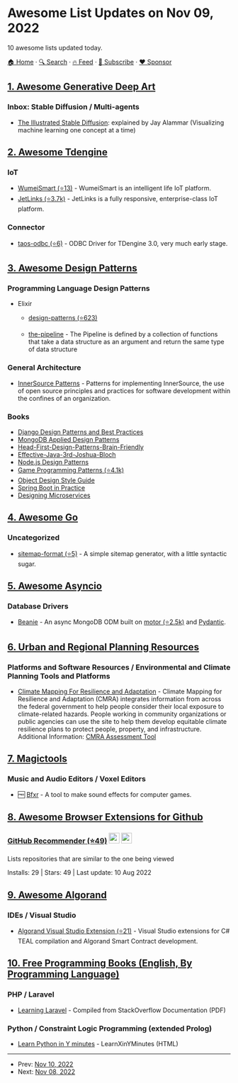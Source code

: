 # Awesome List Updates on Nov 09, 2022

10 awesome lists updated today.

[🏠 Home](/README.md) · [🔍 Search](https://www.trackawesomelist.com/search/) · [🔥 Feed](https://www.trackawesomelist.com/rss.xml) · [📮 Subscribe](https://trackawesomelist.us17.list-manage.com/subscribe?u=d2f0117aa829c83a63ec63c2f&id=36a103854c) · [❤️  Sponsor](https://github.com/sponsors/theowenyoung)



## [1. Awesome Generative Deep Art](/content/filipecalegario/awesome-generative-deep-art/README.md)

### Inbox: Stable Diffusion / Multi-agents

*   [The Illustrated Stable Diffusion](https://jalammar.github.io/illustrated-stable-diffusion/): explained by Jay Alammar (Visualizing machine learning one concept at a time)

## [2. Awesome Tdengine](/content/taosdata/awesome-tdengine/README.md)

### IoT

*   [WumeiSmart (⭐13)](https://github.com/kerwincui/wumei-smart) - WumeiSmart is an intelligent life IoT platform.
*   [JetLinks (⭐3.7k)](https://github.com/jetlinks/jetlinks-community) - JetLinks is a fully responsive, enterprise-class IoT platform.

### Connector

*   [taos-odbc (⭐6)](https://github.com/freemine/taos_odbc) - ODBC Driver for TDengine 3.0, very much early stage.

## [3. Awesome Design Patterns](/content/DovAmir/awesome-design-patterns/README.md)

### Programming Language Design Patterns

*   Elixir
    *   [design-patterns (⭐623)](https://github.com/joshnuss/design-patterns-in-elixir)

    *   [the-pipeline](https://mattpruitt.com/articles/the-pipeline) - The Pipeline is defined by a collection of functions that take a data structure as an argument and return the same type of data structure

### General Architecture

*   [InnerSource Patterns](https://patterns.innersourcecommons.org/) - Patterns for implementing InnerSource, the use of open source principles and practices for software development within the confines of an organization.

### Books

*   [Django Design Patterns and Best Practices](https://arunrocks.com/static/book/django-design-patterns-best-practices-2-ed)
*   [MongoDB Applied Design Patterns](http://shop.oreilly.com/product/0636920027041.do)
*   [Head-First-Design-Patterns-Brain-Friendly](https://www.amazon.com/Head-First-Design-Patterns-Brain-Friendly/dp/0596007124/ref=pd_sim_14_4)
*   [Effective-Java-3rd-Joshua-Bloch](https://www.amazon.com/Effective-Java-3rd-Joshua-Bloch/dp/0134685997/ref=pd_sim_14_7)
*   [Node.js Design Patterns](https://www.packtpub.com/web-development/nodejs-design-patterns-second-edition)
*   [Game Programming Patterns (⭐4.1k)](https://github.com/munificent/game-programming-patterns)
*   [Object Design Style Guide](https://www.manning.com/books/object-design-style-guide)
*   [Spring Boot in Practice](https://www.manning.com/books/spring-boot-in-practice)
*   [Designing Microservices](https://www.manning.com/books/designing-microservices)

## [4. Awesome Go](/content/avelino/awesome-go/README.md)

### Uncategorized

*   [sitemap-format (⭐5)](https://github.com/mingard/sitemap-format) - A simple sitemap generator, with a little syntactic sugar.

## [5. Awesome Asyncio](/content/timofurrer/awesome-asyncio/README.md)

### Database Drivers

*   [Beanie](https://beanie-odm.dev) - An async MongoDB ODM built on [motor (⭐2.5k)](https://github.com/mongodb/motor) and [Pydantic](https://pydantic-docs.helpmanual.io).

## [6. Urban and Regional Planning Resources](/content/APA-Technology-Division/urban-and-regional-planning-resources/README.md)

### Platforms and Software Resources / Environmental and Climate Planning Tools and Platforms

*   [Climate Mapping For Resilience and Adaptation](https://resilience.climate.gov/#assessment-tool) - Climate Mapping for Resilience and Adaptation (CMRA) integrates information from across the federal government to help people consider their local exposure to climate-related hazards. People working in community organizations or public agencies can use the site to help them develop equitable climate resilience plans to protect people, property, and infrastructure. Additional Information: [CMRA Assessment Tool](https://livingatlas.arcgis.com/assessment-tool/home)

## [7. Magictools](/content/ellisonleao/magictools/README.md)

### Music and Audio Editors / Voxel Editors

*   :free: [Bfxr](https://www.bfxr.net/) - A tool to make sound effects for computer games.

## [8. Awesome Browser Extensions for Github](/content/stefanbuck/awesome-browser-extensions-for-github/README.md)

### [GitHub Recommender (⭐49)](https://github.com/IndexStorm/git-rec-ext/) <a href="https://chrome.google.com/webstore/detail/github-recommender/hbiichfklkmlebacdfhkojcpmmakmamk"><img src="https://raw.githubusercontent.com/alrra/browser-logos/master/src/chrome/chrome_48x48.png" width="24" /></a> <a href="https://addons.mozilla.org/en-US/firefox/addon/github-recommender/"><img src="https://raw.githubusercontent.com/alrra/browser-logos/master/src/firefox/firefox_48x48.png" width="24" /></a>

Lists repositories that are similar to the one being viewed

Installs: 29 | Stars: 49 | Last update: 10 Aug 2022

## [9. Awesome Algorand](/content/aorumbayev/awesome-algorand/README.md)

### IDEs / Visual Studio

*   [Algorand Visual Studio Extension (⭐21)](https://github.com/FrankSzendzielarz/AlgorandVisualStudio) - Visual Studio extensions for C# TEAL compilation and Algorand Smart Contract development.

## [10. Free Programming Books (English, By Programming Language)](/content/EbookFoundation/free-programming-books/README.md)

### PHP / Laravel

*   [Learning Laravel](https://riptutorial.com/Download/laravel.pdf) - Compiled from StackOverflow Documentation (PDF)

### Python / Constraint Logic Programming (extended Prolog)

*   [Learn Python in Y minutes](https://learnxinyminutes.com/docs/python/) - LearnXinYMinutes (HTML)

---

- Prev: [Nov 10, 2022](/content/2022/11/10/README.md)
- Next: [Nov 08, 2022](/content/2022/11/08/README.md)
